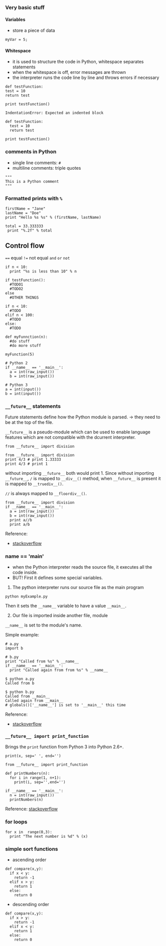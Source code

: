 ### Very basic stuff

#### Variables
- store a piece of data

```
myVar = 5;
```

#### Whitespace
- it is used to structure the code in Python, whitespace separates statements
-  when the whitespace is off, error messages  are thrown
- the interpreter runs the code line by line and throws errors if necessary
```
def testFunction:
test = 10
return test

print testFunction()
```

```
IndentationError: Expected an indented block
```

```
def testFunction:
  test = 10
  return test

print testFunction()
```

### comments in Python
- single line comments:  ```#```
- multiline comments: triple quotes

```
"""
This is a Python comment
"""
```

### Formatted prints with ```%```
```
firstName = "Jane"
lastName = "Doe"
print "Hello %s %s" % (firstName, lastName)
```

```
total = 33.333333
 print "%.2f" % total
```

## Control flow

```==``` equal
```!=``` not equal
```and```
```or```
```not```

```
if n < 10:
  print "%s is less than 10" % n
```

```
if testFunction():
  #TODO1
  #TODO2
else
  #OTHER THINGS
```

```
if n < 10:
  #TODO
elif n < 100:
  #TODO
else:
  #TODO
```

```
def myFunnction(n):
  #do stuff
  #do more stuff

myFunction(5)
```

```
# Python 2
if __name__ == '__main__':
  a = int(raw_input())
  b = int(raw_input())

# Python 3
a = int(input())
b = int(input())
```

### ```__future__``` statements
Future statements define how the Python module is parsed. -> they need to be at the top of the file.

```__future__``` is a pseudo-module which can be used to enable language features which are not compatible with the dcurrent interpreter.

```from __future__ import division```

```
from __future__ import division
print 4/3 # print 1.33333
print 4/3 # print 1
```

without importing ```__future__``` both would print 1. Since without importing ```__future__```, ```/``` is mapped to ```__div__()``` method, when ```__future__``` is present it is mapped to ```__truediv__()```.

```//``` is always mapped to ```__floordiv__()```.

```
from __future__ import division
if __name__ == '__main__':
  a = int(raw_input())
  b = int(raw_input())
  print a//b   
  print a/b
```

Reference:

- [stackoverflow](https://stackoverflow.com/questions/7075082/what-is-future-in-python-used-for-and-how-when-to-use-it-and-how-it-works)

### __name__ == '__main__'

- when the Python interpreter reads the source file, it executes all the code inside.
- BUT! First it defines some special variables.

1. The python interpreter runs our source file as the main program

```
python myExample.py
```
 Then it sets the ```__name__``` variable to have a value ```__main__```.

2. Our file is imported inside another file, module

```__name__``` is set to the module's name.

Simple example:

```
# a.py
import b
```

```
# b.py
print "Called from %s" % __name__
if __name__ == '__main__':
  print "Called again from from %s" % __name__
```

```
$ python a.py
Called from b
```

```
$ python b.py
Called from __main__
Called again from __main__
# globals()['__name__'] is set to '__main__' this time
```


Reference:
- [stackoverflow](https://stackoverflow.com/questions/419163/what-does-if-name-main-do)

### ```__future__ import print_function```

Brings the ```print``` function from Python 3 into Python 2.6+.

```
print(x, sep=' ', end='')
```
```
from __future__ import print_function

def printNumbers(n):
  for i in range(1, n+1):
    print(i, sep='',end='')

if __name__ == '__main__':
  n = int(raw_input())
  printNumbers(n)
```

Reference:
[stackoverflow](https://stackoverflow.com/questions/32032697/how-to-use-from-future-import-print-function)

### for loops
```
for x in  range(0,3):
  print "The next number is %d" % (x)
```


### simple sort functions

- ascending order

```
def compare(x,y):
  if x < y:
    return -1
  elif x > y:
    return 1
  else:
    return 0
```
- descending order
```
def compare(x,y):
  if x > y:
    return -1
  elif x < y:
    return 1
  else:
    return 0
```
